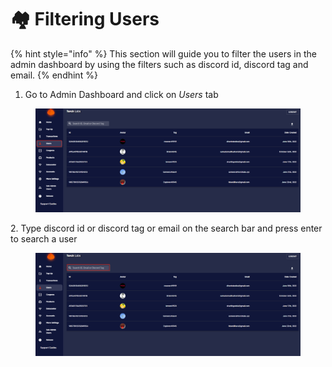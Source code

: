 # 🏘 Filtering Users

{% hint style="info" %}
This section will guide you to filter the users in the admin dashboard by using the filters such as discord id, discord tag and email.
{% endhint %}

1. Go to Admin Dashboard and click on _Users_ tab

<figure><img src="../.gitbook/assets/1 (7).png" alt=""><figcaption></figcaption></figure>

2\. Type discord id or discord tag or email on the search bar and press enter to search a user

<figure><img src="../.gitbook/assets/2 (15).png" alt=""><figcaption></figcaption></figure>
